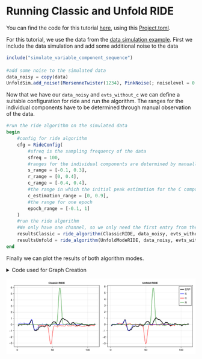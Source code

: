 # Running Classic and Unfold RIDE

You can find the code for this tutorial [here](../code/running_ride.jl), using this [Project.toml](../code/Project.toml).

For this tutorial, we use the data from the [data simulation example](./10-data_simulation.md).
First we include the data simulation and add some additional noise to the data

```julia
include("simulate_variable_component_sequence")

#add some noise to the simulated data
data_noisy = copy(data)
UnfoldSim.add_noise!(MersenneTwister(1234), PinkNoise(; noiselevel = 0.9), data_noisy)
```

Now that we have our ```data_noisy``` and ```evts_without_c``` we can define a suitable configuration for ride and run the algorithm. The ranges for the individual components have to be determined through manual observation of the data.

```julia
#run the ride algorithm on the simulated data
begin
    #config for ride algorithm
    cfg = RideConfig(
        #sfreq is the sampling frequency of the data
        sfreq = 100,
        #ranges for the individual components are determined by manually inspecting the data
        s_range = [-0.1, 0.3],
        r_range = [0, 0.4],
        c_range = [-0.4, 0.4],
        #the range in which the initial peak estimation for the C component is performed
        c_estimation_range = [0, 0.9],
        #the range for one epoch
        epoch_range = [-0.1, 1]
    )
    #run the ride algorithm
    #We only have one channel, so we only need the first entry from the results vector.
    resultsClassic = ride_algorithm(ClassicRIDE, data_noisy, evts_without_c, cfg)[1]
    resultsUnfold = ride_algorithm(UnfoldModeRIDE, data_noisy, evts_without_c, cfg)[1]
end
```

Finally we can plot the results of both algorithm modes.
<details>
<summary>Code used for Graph Creation</summary>

```julia
#plot the results
begin
    f = Figure(size = (1000, 400))

    #plot classic results
    ax = Axis(f[1, 1], yticks = -100:100, title="Classic RIDE")
    raw = lines!(resultsClassic.raw_erp; color = "black", linewidth = 3, label="ERP")
    s = lines!(resultsClassic.s_erp; color = "blue", label="S")
    c = lines!(resultsClassic.c_erp; color = "red", label="C")
    r = lines!(resultsClassic.r_erp; color = "green", label="R")
    
    #plot unfold results
    ax = Axis(f[1, 2], yticks = -100:100, title="Unfold RIDE")
    raw = lines!(resultsUnfold.raw_erp; color = "black", linewidth = 3, label="ERP")
    s = lines!(resultsUnfold.s_erp; color = "blue", label="S")
    c = lines!(resultsUnfold.c_erp; color = "red", label="C")
    r = lines!(resultsUnfold.r_erp; color = "green", label="R")
    axislegend(ax)

    display(f)
end
```
</details>

![Results for Classic and Unfold RIDE](../images/classicAndUnfoldTutorialResults.png "Results of running Classic and Unfold RIDE on the simulated dataset.")

<!---
Since this is the result of simulated data, we can easily calculate what output we should expect from the component definitions:
```julia
onset_stimulus = UniformOnset(width = 0, offset = 100)
onset_c = UniformOnset(width = 30, offset = 10)
onset_r = UniformOnset(width = 40, offset = 20)
```
-->